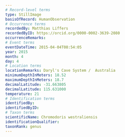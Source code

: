 ```yaml
---
# Record-level terms
type: StillImage
basisOfRecord: HumanObservation
# Occurrence terms
recordedBy: Matthias Liffers
recordedByID: https://orcid.org/0000-0002-3639-2080
occurrenceRemarks: 
# Event terms
eventDateTime: 2015-04-04T08:54:05
year: 2015
month: 4
day: 4
# Location terms
locationRemarks: Daryl's Cave System /  Australia
minimumDepthInMeters: 18.52
maximumDepthInMeters: 18.7
decimalLatitude: -31.663805
decimalLatitude: 115.631000
temperature: 21
# Identification terms
identifiedBy: 
identifiedByID: 
# Taxon terms
scientificName: Chromodoris westraliensis
identificationQualifier: 
taxonRank: genus
---
```

